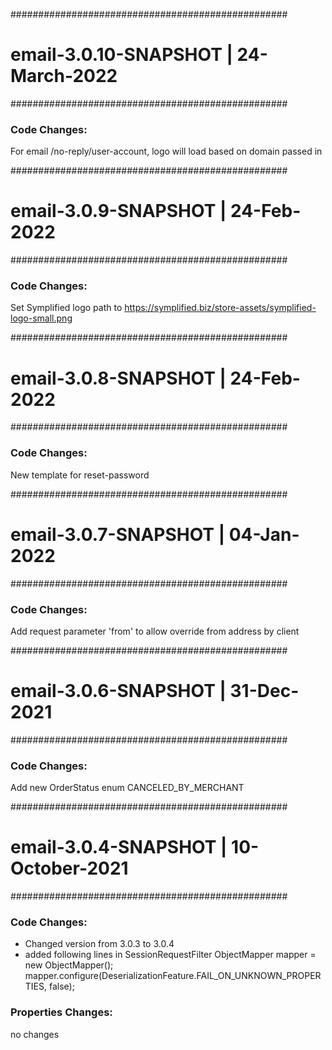 ##################################################
# email-3.0.10-SNAPSHOT | 24-March-2022
##################################################
### Code Changes:
For email  /no-reply/user-account, logo will load based on domain passed in


##################################################
# email-3.0.9-SNAPSHOT | 24-Feb-2022
##################################################
### Code Changes:
Set Symplified logo path to https://symplified.biz/store-assets/symplified-logo-small.png 


##################################################
# email-3.0.8-SNAPSHOT | 24-Feb-2022
##################################################
### Code Changes:
New template for reset-password


##################################################
# email-3.0.7-SNAPSHOT | 04-Jan-2022
##################################################
### Code Changes:
Add request parameter 'from' to allow override from address by client


##################################################
# email-3.0.6-SNAPSHOT | 31-Dec-2021
##################################################
### Code Changes:
Add new OrderStatus enum CANCELED_BY_MERCHANT


##################################################
# email-3.0.4-SNAPSHOT | 10-October-2021
##################################################
### Code Changes:
* Changed version from 3.0.3 to 3.0.4
* added following lines in SessionRequestFilter
    ObjectMapper mapper = new ObjectMapper();
    mapper.configure(DeserializationFeature.FAIL_ON_UNKNOWN_PROPERTIES, false);
	

### Properties Changes:
no changes
